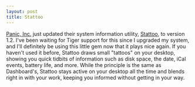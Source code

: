 ```yaml
---
layout: post
title: Stattoo
---
```

[Panic, Inc.](http://panic.com/) just updated their system information utility, [Stattoo](http://panic.com/stattoo/), to version 1.2. I've been waiting for Tiger support for this since I upgraded my system, and I'll definitely be using this little gem now that it plays nice again. If you haven't used it before, Stattoo draws small "tattoos" on your desktop, showing you quick tidbits of information such as disk space, the date, iCal events, battery life, and more. While the principle is the same as Dashboard's, Stattoo stays active on your desktop all the time and blends right in with your work, keeping you informed without getting in your way.
